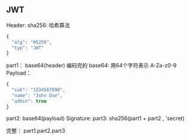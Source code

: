 ## JWT
Header: 
sha256: 哈希算法
```js
{
  "alg": "HS256",
  "typ": "JWT"
}
```
part1： base64(header) 编码完的
base64: 用64个字符表示 A-Za-z0-9
Payload： 
```js
{
  "sub": "1234567890",
  "name": "John Doe",
  "admin": true
}
```
part2: base64(payload)
Signature:
part3: sha256(part1 + part2 , 'secret)

完整： part1.part2.part3